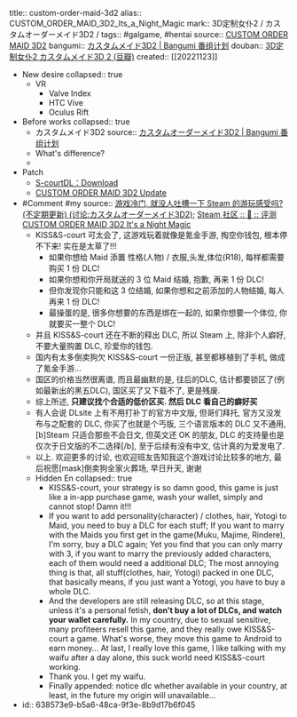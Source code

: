 title:: custom-order-maid-3d2
alias:: CUSTOM_ORDER_MAID_3D2_Its_a_Night_Magic
mark:: 3D定制女仆2 / カスタムオーダーメイド3D2 /
tags:: #galgame, #hentai
source:: [CUSTOM ORDER MAID 3D2](https://com3d2.world/r18/main.html)
bangumi:: [カスタムメイド3D2 | Bangumi 番组计划](https://bgm.tv/subject/131547)
douban:: [3D定制女仆2 カスタムメイド3D 2 (豆瓣)](https://www.douban.com/game/27591210/)
created:: [[20221123]]
- New desire
  collapsed:: true
  - VR
    - Valve Index
    - HTC Vive
    - Oculus Rift
- Before works
  collapsed:: true
  - カスタムメイド3D2
    source:: [カスタムオーダーメイド3D2 | Bangumi 番组计划](https://bgm.tv/subject/238552)
  - What's difference?
  -
- Patch
  - [S-courtDL：Download](https://dl-en.s-court.me/download.php?itemid=104)
  - [CUSTOM ORDER MAID 3D2 Update](https://com3d2.world/r18/update/)
- #Comment #my
  source:: [游戏冷门, 就没人吐槽一下 Steam 的游玩感受吗? (不定期更新) (讨论:カスタムオーダーメイド3D2)](https://bgm.tv/subject/topic/23749); [Steam 社区 :: 💛 :: 评测 CUSTOM ORDER MAID 3D2 It's a Night Magic](https://steamcommunity.com/id/bgzotr/recommended/1097580/)
  - KISS&S-court 可太会了, 这游戏玩着就像是氪金手游, 掏空你钱包, 根本停不下来! 实在是太草了!!!
    - 如果你想给 Maid 添置 性格(人物) / 衣服,头发,体位(R18), 每样都需要购买 1 份 DLC!
    - 如果你想和你开局就送的 3 位 Maid 结婚, 抱歉, 再来 1 份 DLC!
    - 但你发现你只能和这 3 位结婚, 如果你想和之前添加的人物结婚, 每人再来 1 份 DLC!
    - 最操蛋的是, 很多你想要的东西是绑在一起的, 如果你想要一个体位, 你就要买一整个 DLC!
  - 并且 KISS&S-court 还在不断的释出 DLC, 所以 Steam 上, 除非个人癖好, 不要大量购置 DLC, 珍爱你的钱包.
  - 国内有太多倒卖狗欠 KISS&S-court 一份正版, 甚至都移植到了手机, 做成了氪金手游...
  - 国区的价格当然很离谱, 而且最幽默的是, 往后的DLC, 估计都要锁区了(例如最新出的黑五DLC), 国区买了又下载不了, 更是残废.
  - 综上所述, **只建议找个合适的低价区买. 然后 DLC 看自己的癖好买**
  - 有人会说 DLsite 上有不用打补丁的官方中文版, 但哥们拜托, 官方又没发布与之配套的 DLC, 你买了也就是个丐版, 三个语言版本的 DLC 又不通用, [b]Steam 只适合那些不会日文, 但英文还 OK 的朋友, DLC 的支持量也是仅次于日文版的不二选择[/b], 至于后续有没有中文, 估计真的为爱发电了.
  - 以上. 欢迎更多的讨论, 也欢迎班友告知我这个游戏讨论比较多的地方, 最后祝愿[mask]倒卖狗全家火葬场, 早日升天, 谢谢
  - Hidden En
    collapsed:: true
    - KISS&S-court, your strategy is so damn good, this game is just like a
       in-app purchase game, wash your wallet, simply and cannot stop! Damn
      it!!!
    - If you want to add personality(character) / clothes, hair, Yotogi to Maid, you need to buy a DLC for each stuff;
      If you want to marry with the Maids you first get in the game(Muku, Majime, Rindere), I'm sorry, buy a DLC again;
      Yet
       you find that you can only marry with 3, if you want to marry the
      previously added characters, each of them would need a additional DLC;
      The
       most annoying thing is that, all stuff(clothes, hair, Yotogi) packed in
       one DLC, that basically means, if you just want a Yotogi, you have to
      buy a whole DLC.
    - And the developers are still releasing DLC, so at this stage, unless it's a personal fetish, **don't buy a lot of DLCs, and watch your wallet carefully.**
      In
       my country, due to sexual sensitive, many profiteers resell this game,
      and they really owe KISS&S-court a game. What's worse, they move
      this game to Android to earn money...
      At last, I really love this game, I like talking with my waifu after a day alone, this suck world need KISS&S-court working.
    - Thank you. I get my waifu.
    - Finally appended: notice dlc whether available in your country, at least, in the future my origin will unavailable...
- id:: 638573e9-b5a6-48ca-9f3e-8b9d17b6f045